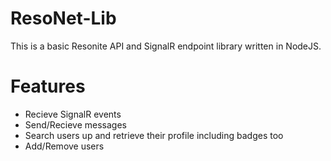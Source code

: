 # ResoNet-Lib
This is a basic Resonite API and SignalR endpoint library written in NodeJS.

# Features
- Recieve SignalR events
- Send/Recieve messages
- Search users up and retrieve their profile including badges too
- Add/Remove users